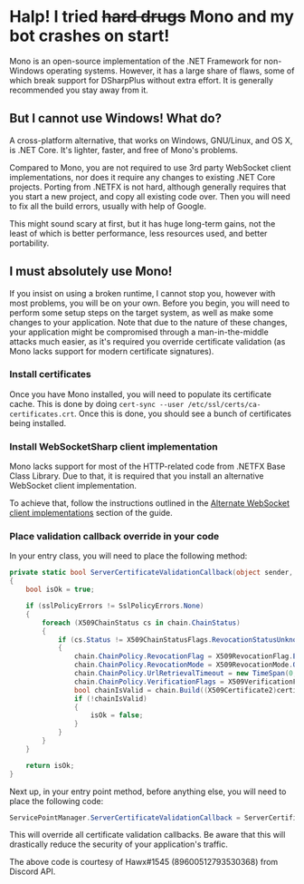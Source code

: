 # Halp! I tried ~~hard drugs~~ Mono and my bot crashes on start!

Mono is an open-source implementation of the .NET Framework for non-Windows operating systems. However, it has a large 
share of flaws, some of which break support for DSharpPlus without extra effort. It is generally recommended you stay 
away from it.

## But I cannot use Windows! What do?

A cross-platform alternative, that works on Windows, GNU/Linux, and OS X, is .NET Core. It's lighter, faster, and free 
of Mono's problems.

Compared to Mono, you are not required to use 3rd party WebSocket client implementations, nor does it require any 
changes to existing .NET Core projects. Porting from .NETFX is not hard, although generally requires that you start a 
new project, and copy all existing code over. Then you will need to fix all the build errors, usually with help of 
Google.

This might sound scary at first, but it has huge long-term gains, not the least of which is better performance, less 
resources used, and better portability.

## I must absolutely use Mono!

If you insist on using a broken runtime, I cannot stop you, however with most problems, you will be on your own. Before 
you begin, you will need to perform some setup steps on the target system, as well as make some changes to your 
application. Note that due to the nature of these changes, your application might be compromised through a 
man-in-the-middle attacks much easier, as it's required you override certificate validation (as Mono lacks support for 
modern certificate signatures).

### Install certificates

Once you have Mono installed, you will need to populate its certificate cache. This is done by doing 
`cert-sync --user /etc/ssl/certs/ca-certificates.crt`. Once this is done, you should see a bunch of certificates being 
installed.

### Install WebSocketSharp client implementation

Mono lacks support for most of the HTTP-related code from .NETFX Base Class Library. Due to that, it is required that 
you install an alternative WebSocket client implementation.

To achieve that, follow the instructions outlined in the 
[Alternate WebSocket client implementations](/articles/alt_ws.html "Alternate WebSocket client implementations") 
section of the guide.

### Place validation callback override in your code

In your entry class, you will need to place the following method:

```cs
private static bool ServerCertificateValidationCallback(object sender, X509Certificate certificate, X509Chain chain, SslPolicyErrors sslPolicyErrors)
{
    bool isOk = true;

    if (sslPolicyErrors != SslPolicyErrors.None)
    {
        foreach (X509ChainStatus cs in chain.ChainStatus)
        {
            if (cs.Status != X509ChainStatusFlags.RevocationStatusUnknown)
            {
                chain.ChainPolicy.RevocationFlag = X509RevocationFlag.EntireChain;
                chain.ChainPolicy.RevocationMode = X509RevocationMode.Online;
                chain.ChainPolicy.UrlRetrievalTimeout = new TimeSpan(0, 1, 0);
                chain.ChainPolicy.VerificationFlags = X509VerificationFlags.AllFlags;
                bool chainIsValid = chain.Build((X509Certificate2)certificate);
                if (!chainIsValid)
                {
                    isOk = false;
                }
            }
        }
    }

    return isOk;
}
```

Next up, in your entry point method, before anything else, you will need to place the following code:

```cs
ServicePointManager.ServerCertificateValidationCallback = ServerCertificateValidationCallback;
```

This will override all certificate validation callbacks. Be aware that this will drastically reduce the security of 
your application's traffic.

The above code is courtesy of Hawx#1545 (89600512793530368) from Discord API.